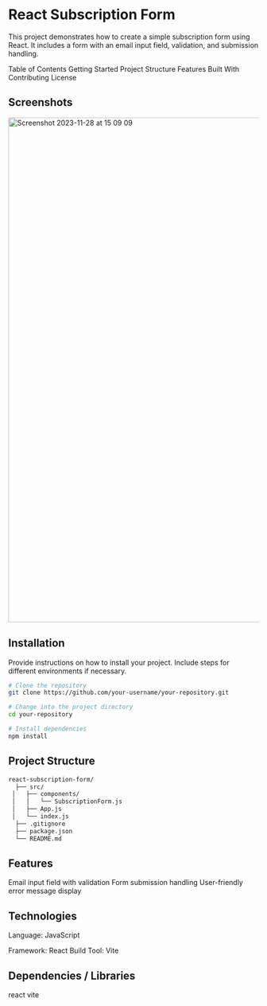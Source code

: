 # React Subscription Form

This project demonstrates how to create a simple subscription form using React. It includes a form with an email input field, validation, and submission handling.

Table of Contents
Getting Started
Project Structure
Features
Built With
Contributing
License

## Screenshots
<img width="1015" alt="Screenshot 2023-11-28 at 15 09 09" src="https://github.com/tzuhuangyen/w6task2/assets/106456140/72cbfe16-de94-4fce-997b-a0a3258d62a3">

## Installation

Provide instructions on how to install your project. Include steps for different environments if necessary.
```bash
# Clone the repository
git clone https://github.com/your-username/your-repository.git

# Change into the project directory
cd your-repository

# Install dependencies
npm install
```

## Project Structure
```bash
react-subscription-form/
  ├── src/
 │   ├── components/
 │   │   └── SubscriptionForm.js
 │   ├── App.js
 │   └── index.js
  ├── .gitignore
  ├── package.json
  └── README.md
```

## Features
Email input field with validation
Form submission handling
User-friendly error message display

## Technologies
Language: JavaScript

Framework: React
Build Tool: Vite

## Dependencies / Libraries
react
vite





